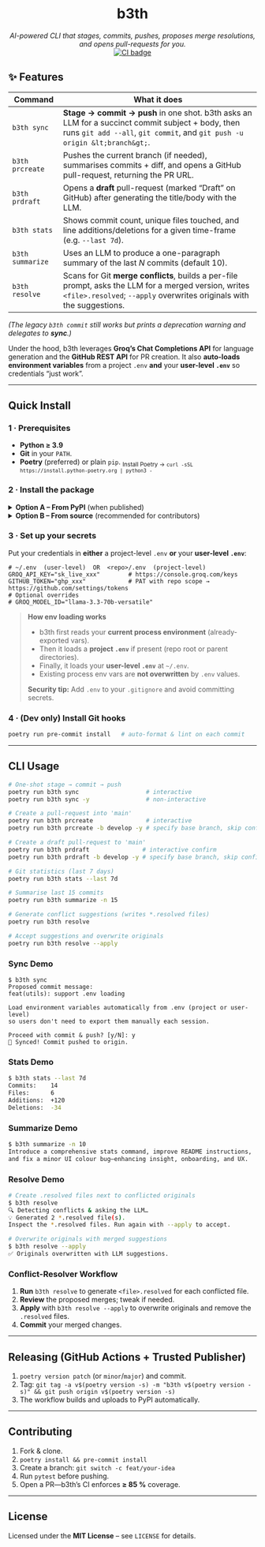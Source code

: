 <h1 align="center">b3th</h1>
<p align="center">
  <em>AI-powered CLI that stages, commits, pushes, proposes merge resolutions, and opens pull-requests for you.</em><br>
  <a href="https://github.com/bethvourc/b3th/actions"><img alt="CI badge" src="https://github.com/bethvourc/b3th/actions/workflows/ci.yml/badge.svg"></a>
</p>

## ✨ Features

| Command          | What it does                                                                                                                                                                    |
| ---------------- | ------------------------------------------------------------------------------------------------------------------------------------------------------------------------------- |
| `b3th sync`      | **Stage → commit → push** in one shot. b3th asks an LLM for a succinct commit subject + body, then runs `git add --all`, `git commit`, and `git push -u origin &lt;branch&gt;`. |
| `b3th prcreate`  | Pushes the current branch (if needed), summarises commits + diff, and opens a GitHub pull-request, returning the PR URL.                                                        |
| `b3th prdraft`   | Opens a **draft** pull-request (marked “Draft” on GitHub) after generating the title/body with the LLM.                                                                         |
| `b3th stats`     | Shows commit count, unique files touched, and line additions/deletions for a given time-frame (e.g. `--last 7d`).                                                               |
| `b3th summarize` | Uses an LLM to produce a one-paragraph summary of the last _N_ commits (default 10).                                                                                            |
| `b3th resolve`   | Scans for Git **merge conflicts**, builds a per-file prompt, asks the LLM for a merged version, writes `<file>.resolved`; `--apply` overwrites originals with the suggestions.  |

_(The legacy `b3th commit` still works but prints a deprecation warning and delegates to **sync**.)_

Under the hood, b3th leverages **Groq’s Chat Completions API** for language generation and the **GitHub REST API** for PR creation.
It also **auto-loads environment variables** from a project `.env` **and** your **user-level `.env`** so credentials “just work”.

---

## Quick Install

### 1 · Prerequisites

- **Python ≥ 3.9**
- **Git** in your `PATH`.
- **Poetry** (preferred) or plain `pip`. <sub>Install Poetry → `curl -sSL https://install.python-poetry.org | python3 -`</sub>

### 2 · Install the package

<details>
<summary><strong>Option A – From PyPI</strong> (when published)</summary>

```bash
pipx install b3th         # keeps deps isolated
# or
pip install --user b3th
```

</details>

<details>
<summary><strong>Option B – From source</strong> (recommended for contributors)</summary>

```bash
git clone https://github.com/bethvourc/b3th.git
cd b3th
poetry install
```

</details>

### 3 · Set up your secrets

Put your credentials in **either** a project-level `.env` **or** your **user-level `.env`**:

```dotenv
# ~/.env  (user-level)  OR  <repo>/.env  (project-level)
GROQ_API_KEY="sk_live_xxx"        # https://console.groq.com/keys
GITHUB_TOKEN="ghp_xxx"            # PAT with repo scope → https://github.com/settings/tokens
# Optional overrides
# GROQ_MODEL_ID="llama-3.3-70b-versatile"
```

> **How env loading works**
>
> - b3th first reads your **current process environment** (already-exported vars).
> - Then it loads a **project `.env`** if present (repo root or parent directories).
> - Finally, it loads your **user-level `.env`** at `~/.env`.
> - Existing process env vars are **not overwritten** by `.env` values.
>
> **Security tip:** Add `.env` to your `.gitignore` and avoid committing secrets.

### 4 · (Dev only) Install Git hooks

```bash
poetry run pre-commit install   # auto-format & lint on each commit
```

---

## CLI Usage

```bash
# One-shot stage → commit → push
poetry run b3th sync                   # interactive
poetry run b3th sync -y                # non-interactive

# Create a pull-request into 'main'
poetry run b3th prcreate               # interactive
poetry run b3th prcreate -b develop -y # specify base branch, skip confirm

# Create a draft pull-request to 'main'
poetry run b3th prdraft               # interactive confirm
poetry run b3th prdraft -b develop -y # specify base branch, skip confirm

# Git statistics (last 7 days)
poetry run b3th stats --last 7d

# Summarise last 15 commits
poetry run b3th summarize -n 15

# Generate conflict suggestions (writes *.resolved files)
poetry run b3th resolve

# Accept suggestions and overwrite originals
poetry run b3th resolve --apply
```

### Sync Demo

```text
$ b3th sync
Proposed commit message:
feat(utils): support .env loading

Load environment variables automatically from .env (project or user-level)
so users don't need to export them manually each session.

Proceed with commit & push? [y/N]: y
🚀 Synced! Commit pushed to origin.
```

### Stats Demo

```bash
$ b3th stats --last 7d
Commits:    14
Files:      6
Additions:  +120
Deletions:  -34
```

### Summarize Demo

```bash
$ b3th summarize -n 10
Introduce a comprehensive stats command, improve README instructions,
and fix a minor UI colour bug—enhancing insight, onboarding, and UX.
```

### Resolve Demo

```bash
# Create .resolved files next to conflicted originals
$ b3th resolve
🔍 Detecting conflicts & asking the LLM…
💡 Generated 2 *.resolved file(s).
Inspect the *.resolved files. Run again with --apply to accept.

# Overwrite originals with merged suggestions
$ b3th resolve --apply
✅ Originals overwritten with LLM suggestions.
```

### Conflict-Resolver Workflow

1. **Run** `b3th resolve` to generate `<file>.resolved` for each conflicted file.
2. **Review** the proposed merges; tweak if needed.
3. **Apply** with `b3th resolve --apply` to overwrite originals and remove the `.resolved` files.
4. **Commit** your merged changes.

---

## Releasing (GitHub Actions + Trusted Publisher)

1. `poetry version patch` (or `minor`/`major`) and commit.
2. Tag: `git tag -a v$(poetry version -s) -m "b3th v$(poetry version -s)" && git push origin v$(poetry version -s)`
3. The workflow builds and uploads to PyPI automatically.

---

## Contributing

1. Fork & clone.
2. `poetry install && pre-commit install`
3. Create a branch: `git switch -c feat/your-idea`
4. Run `pytest` before pushing.
5. Open a PR—b3th’s CI enforces **≥ 85 %** coverage.

---

## License

Licensed under the **MIT License** – see `LICENSE` for details.
